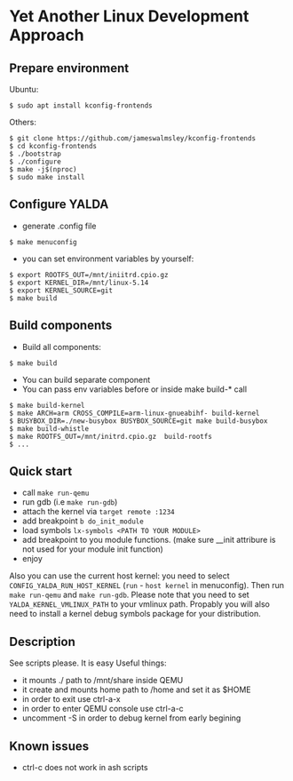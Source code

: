 # Yet Another Linux Development Approach

## Prepare environment
Ubuntu:
```
$ sudo apt install kconfig-frontends
```

Others:
```
$ git clone https://github.com/jameswalmsley/kconfig-frontends
$ cd kconfig-frontends
$ ./bootstrap
$ ./configure
$ make -j$(nproc)
$ sudo make install
```

## Configure YALDA
- generate .config file
```
$ make menuconfig
```

- you can set environment variables by yourself:
```
$ export ROOTFS_OUT=/mnt/iniitrd.cpio.gz
$ export KERNEL_DIR=/mnt/linux-5.14
$ export KERNEL_SOURCE=git
$ make build
```

## Build components
- Build all components:
```
$ make build
```

- You can build separate component
- You can pass env variables before or inside make build-* call
```
$ make build-kernel
$ make ARCH=arm CROSS_COMPILE=arm-linux-gnueabihf- build-kernel
$ BUSYBOX_DIR=./new-busybox BUSYBOX_SOURCE=git make build-busybox
$ make build-whistle
$ make ROOTFS_OUT=/mnt/initrd.cpio.gz  build-rootfs
$ ...
```

## Quick start
- call `make run-qemu`
- run gdb (i.e `make run-gdb`)
- attach the kernel via ```target remote :1234```
- add breakpoint ```b do_init_module```
- load symbols ```lx-symbols <PATH TO YOUR MODULE>```
- add breakpoint to you module functions. (make sure __init attribure is not used for your module init function)
- enjoy

Also you can use the current host kernel: you need to select `CONFIG_YALDA_RUN_HOST_KERNEL` (`run` - `host kernel` in menuconfig).
Then run `make run-qemu` and `make run-gdb`.
Please note that you need to set `YALDA_KERNEL_VMLINUX_PATH` to your vmlinux path. Propably you will also need to
install a kernel debug symbols package for your distribution.

## Description
See scripts please. It is easy
Useful things:
- it mounts ./ path to /mnt/share inside QEMU
- it create and mounts home path to /home and set it as $HOME
- in order to exit use ctrl-a-x
- in order to enter QEMU console use ctrl-a-c
- uncomment -S in order to debug kernel from early begining

## Known issues
- ctrl-c does not work in ash scripts
